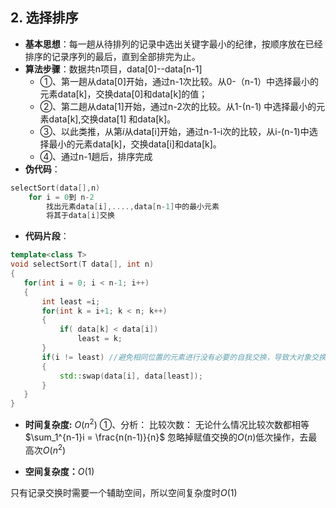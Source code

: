 ## 2. 选择排序
- **基本思想**：每一趟从待排列的记录中选出关键字最小的纪律，按顺序放在已经排序的记录序列的最后，直到全部排完为止。
- **算法步骤**：数据共n项目，data[0]--data[n-1]
	- ①、第一趟从data[0]开始，通过n-1次比较。从0-（n-1）中选择最小的元素data[k]，交换data[0]和data[k]的值；
	- ②、第二趟从data[1]开始，通过n-2次的比较。从1-(n-1) 中选择最小的元素data[k],交换data[1] 和data[k]。
	- ③、以此类推，从第$i$从data[i]开始，通过n-1-i次的比较，从i-(n-1)中选择最小的元素data[k]，交换data[i]和data[k]。
	- ④、通过n-1趟后，排序完成
- **伪代码**：
```cpp
selectSort(data[],n)
	for i = 0到 n-2
		找出元素data[i],....,data[n-1]中的最小元素
		将其于data[i]交换
```
- **代码片段**：
 ```cpp
 template<class T>
 void selectSort(T data[], int n)
 {
 	for(int i = 0; i < n-1; i++)
 	{
 		int least =i;
 		for(int k = i+1; k < n; k++)
 		{
 			if( data[k] < data[i])
 				least = k;
 		}
 		if(i != least) //避免相同位置的元素进行没有必要的自我交换，导致大对象交换延迟
 		{
 			std::swap(data[i], data[least]);
 		}
 	}
 }
 ```
- **时间复杂度:** $O(n^2)$
①、分析：
比较次数： 无论什么情况比较次数都相等 $\sum_1^{n-1}i = \frac{n(n-1)}{n}$
		忽略掉赋值交换的$O(n)$低次操作，去最高次$O(n^2)$
	
- **空间复杂度：**$O(1)$ 

只有记录交换时需要一个辅助空间，所以空间复杂度时$O(1)$